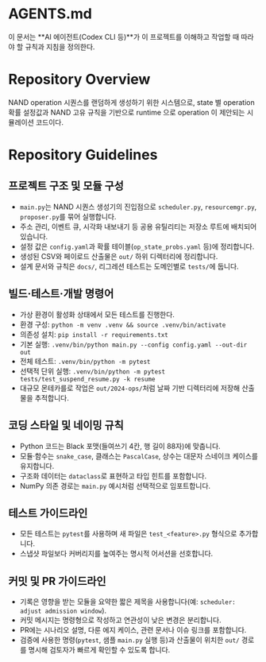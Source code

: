 # AGENTS.md

이 문서는 **AI 에이전트(Codex CLI 등)**가 이 프로젝트를 이해하고 작업할 때 따라야 할 규칙과 지침을 정의한다.

# Repository Overview
NAND operation 시퀀스를 랜덤하게 생성하기 위한 시스템으로, state 별 operation 확률 설정값과 NAND 고유 규칙을 기반으로 runtime 으로 operation 이 제안되는 시뮬레이션 코드이다.

# Repository Guidelines

## 프로젝트 구조 및 모듈 구성
- `main.py`는 NAND 시퀀스 생성기의 진입점으로 `scheduler.py`, `resourcemgr.py`, `proposer.py`를 묶어 실행합니다.
- 주소 관리, 이벤트 큐, 시각화 내보내기 등 공용 유틸리티는 저장소 루트에 배치되어 있습니다.
- 설정 값은 `config.yaml`과 확률 테이블(`op_state_probs.yaml` 등)에 정리합니다.
- 생성된 CSV와 페이로드 산출물은 `out/` 하위 디렉터리에 정리합니다.
- 설계 문서와 규칙은 `docs/`, 리그레션 테스트는 도메인별로 `tests/`에 둡니다.

## 빌드·테스트·개발 명령어
- 가상 환경이 활성화 상태에서 모든 테스트를 진행한다.
- 환경 구성: `python -m venv .venv && source .venv/bin/activate`
- 의존성 설치: `pip install -r requirements.txt`
- 기본 실행: `.venv/bin/python main.py --config config.yaml --out-dir out`
- 전체 테스트: `.venv/bin/python -m pytest`
- 선택적 단위 실행: `.venv/bin/python -m pytest tests/test_suspend_resume.py -k resume`
- 대규모 몬테카를로 작업은 `out/2024-ops/`처럼 날짜 기반 디렉터리에 저장해 산출물을 추적합니다.

## 코딩 스타일 및 네이밍 규칙
- Python 코드는 Black 포맷(들여쓰기 4칸, 행 길이 88자)에 맞춥니다.
- 모듈·함수는 `snake_case`, 클래스는 `PascalCase`, 상수는 대문자 스네이크 케이스를 유지합니다.
- 구조화 데이터는 `dataclass`로 표현하고 타입 힌트를 포함합니다.
- NumPy 의존 경로는 `main.py` 예시처럼 선택적으로 임포트합니다.

## 테스트 가이드라인
- 모든 테스트는 `pytest`를 사용하며 새 파일은 `test_<feature>.py` 형식으로 추가합니다.
- 스냅샷 파일보다 커버리지를 높여주는 명시적 어서션을 선호합니다.

## 커밋 및 PR 가이드라인
- 기록은 영향을 받는 모듈을 요약한 짧은 제목을 사용합니다(예: `scheduler: adjust admission window`).
- 커밋 메시지는 명령형으로 작성하고 연관성이 낮은 변경은 분리합니다.
- PR에는 시나리오 설명, 다룬 에지 케이스, 관련 문서나 이슈 링크를 포함합니다.
- 검증에 사용한 명령(`pytest`, 샘플 `main.py` 실행 등)과 산출물이 위치한 `out/` 경로를 명시해 검토자가 빠르게 확인할 수 있도록 합니다.
